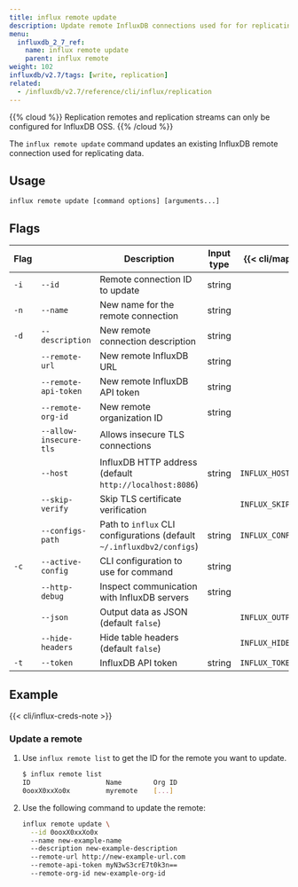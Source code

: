 ```yaml
---
title: influx remote update
description: Update remote InfluxDB connections used for for replicating data.
menu:
  influxdb_2_7_ref:
    name: influx remote update
    parent: influx remote
weight: 102
influxdb/v2.7/tags: [write, replication]
related:
  - /influxdb/v2.7/reference/cli/influx/replication
---
```



{{% cloud %}}
Replication remotes and replication streams can only be configured for InfluxDB OSS.
{{% /cloud %}}

The `influx remote update` command updates an existing InfluxDB remote connection used for replicating data.

## Usage
```
influx remote update [command options] [arguments...]
```

## Flags

| Flag |                        | Description                                                           | Input type | {{< cli/mapped >}}    |
| :--- | ---------------------- | --------------------------------------------------------------------- | ---------- | --------------------- |
| `-i` | `--id`                 | Remote connection ID to update                                        | string     |                       |
| `-n` | `--name`               | New name for the remote connection                                    | string     |                       |
| `-d` | `--description`        | New remote connection description                                     | string     |                       |
|      | `--remote-url`         | New remote InfluxDB URL                                               | string     |                       |
|      | `--remote-api-token`   | New remote InfluxDB API token                                         | string     |                       |
|      | `--remote-org-id`      | New remote organization ID                                            | string     |                       |
|      | `--allow-insecure-tls` | Allows insecure TLS connections                                       |            |                       |
|      | `--host`               | InfluxDB HTTP address (default `http://localhost:8086`)               | string     | `INFLUX_HOST`         |
|      | `--skip-verify`        | Skip TLS certificate verification                                     |            | `INFLUX_SKIP_VERIFY`  |
|      | `--configs-path`       | Path to `influx` CLI configurations (default `~/.influxdbv2/configs`) | string     | `INFLUX_CONFIGS_PATH` |
| `-c` | `--active-config`      | CLI configuration to use for command                                  | string     |                       |
|      | `--http-debug`         | Inspect communication with InfluxDB servers                           | string     |                       |
|      | `--json`               | Output data as JSON (default `false`)                                 |            | `INFLUX_OUTPUT_JSON`  |
|      | `--hide-headers`       | Hide table headers (default `false`)                                  |            | `INFLUX_HIDE_HEADERS` |
| `-t` | `--token`              | InfluxDB API token                                                    | string     | `INFLUX_TOKEN`        |

## Example
{{< cli/influx-creds-note >}}

### Update a remote
1. Use `influx remote list` to get the ID for the remote you want to update.
   ```sh
   $ influx remote list
   ID			        Name		Org ID
   0ooxX0xxXo0x 	    myremote    [...]
   ```
2. Use the following command to update the remote:
    ```sh
    influx remote update \
      --id 0ooxX0xxXo0x
      --name new-example-name
      --description new-example-description
      --remote-url http://new-example-url.com
      --remote-api-token myN3wS3crE7t0k3n==
      --remote-org-id new-example-org-id
    ```

